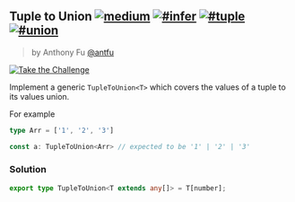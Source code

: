 ## Tuple to Union [![medium](https://camo.githubusercontent.com/5ce31e72531641f77d1326a930f048d15cdfab80dfb45b4d6f7b4176ea21bfc2/68747470733a2f2f696d672e736869656c64732e696f2f62616467652f2d6d656469756d2d643939303161)](https://camo.githubusercontent.com/5ce31e72531641f77d1326a930f048d15cdfab80dfb45b4d6f7b4176ea21bfc2/68747470733a2f2f696d672e736869656c64732e696f2f62616467652f2d6d656469756d2d643939303161) [![#infer](https://camo.githubusercontent.com/5a04b638d2223b113f4137808e4333ea6fecc0a9bdcbbc6bc8d958e7879a4bae/68747470733a2f2f696d672e736869656c64732e696f2f62616467652f2d253233696e6665722d393939)](https://camo.githubusercontent.com/5a04b638d2223b113f4137808e4333ea6fecc0a9bdcbbc6bc8d958e7879a4bae/68747470733a2f2f696d672e736869656c64732e696f2f62616467652f2d253233696e6665722d393939) [![#tuple](https://camo.githubusercontent.com/6dab087dcdc32d028d7b45ed53fedceb5c2ce12ffa203af06c323a2d386dfc73/68747470733a2f2f696d672e736869656c64732e696f2f62616467652f2d2532337475706c652d393939)](https://camo.githubusercontent.com/6dab087dcdc32d028d7b45ed53fedceb5c2ce12ffa203af06c323a2d386dfc73/68747470733a2f2f696d672e736869656c64732e696f2f62616467652f2d2532337475706c652d393939) [![#union](https://camo.githubusercontent.com/ae11d6e75818932afbc61ddbb0b0cebe6adc1c89984f3ef527ed256b1b61a9ae/68747470733a2f2f696d672e736869656c64732e696f2f62616467652f2d253233756e696f6e2d393939)](https://camo.githubusercontent.com/ae11d6e75818932afbc61ddbb0b0cebe6adc1c89984f3ef527ed256b1b61a9ae/68747470733a2f2f696d672e736869656c64732e696f2f62616467652f2d253233756e696f6e2d393939)

> by Anthony Fu [@antfu](https://github.com/antfu)

[![Take the Challenge](https://camo.githubusercontent.com/4fed78c46bb6102dcab12f301c6d2de5ecd5f7772181e2ba3c20d561040cb823/68747470733a2f2f696d672e736869656c64732e696f2f62616467652f2d54616b652532307468652532304368616c6c656e67652d3331373863363f6c6f676f3d74797065736372697074266c6f676f436f6c6f723d7768697465)](https://tsch.js.org/10/play)

Implement a generic `TupleToUnion<T>` which covers the values of a tuple to its values union.

For example

```ts
type Arr = ['1', '2', '3']

const a: TupleToUnion<Arr> // expected to be '1' | '2' | '3'
```

### Solution

```ts
export type TupleToUnion<T extends any[]> = T[number];
```

